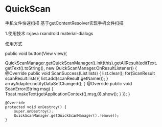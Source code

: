 # QuickScan
手机文件快速扫描
基于getContentResolver实现手机文件扫描

1.使用技术 rxjava rxandroid material-dialogs


使用方式

public void button(View view){

QuickScanManager.getQuickScanManager().Init(this).getAllResult(editText.getText().toString(), new QuickScanManager.OnResultListener() {
            @Override
            public void ScanSuccess(List<ScanResult> lists) {
                list.clear();
                for(ScanResult scanResult:lists){
                    list.add(scanResult.getName());
                }
                arrayAdapter.notifyDataSetChanged();
            }
            @Override
            public void ScanError(String msg) {
                Toast.makeText(getApplicationContext(),msg,0).show();
            }
        });
    }
        
    @Override
    protected void onDestroy() {
        super.onDestroy();
        QuickScanManager.getQuickScanManager().remove();
    }
